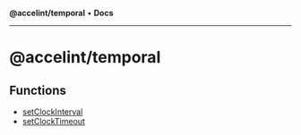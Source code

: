 **@accelint/temporal** • **Docs**

***

# @accelint/temporal

## Functions

- [setClockInterval](functions/setClockInterval.md)
- [setClockTimeout](functions/setClockTimeout.md)
